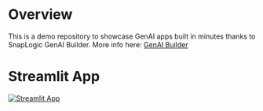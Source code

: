 # Overview
This is a demo repository to showcase GenAI apps built in minutes thanks to SnapLogic GenAI Builder.
More info here: [GenAI Builder](https://www.snaplogic.com/products/genai-builder)

# Streamlit App
[![Streamlit App](https://static.streamlit.io/badges/streamlit_badge_black_white.svg)](https://snaplogic-genai-builder.streamlit.app)
